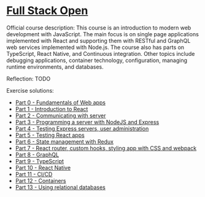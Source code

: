 # [Full Stack Open](https://fullstackopen.com/en/)

Official course description: This course is an introduction to modern web development with JavaScript. The main focus is on single page applications implemented with React and supporting them with RESTful and GraphQL web services implemented with Node.js. The course also has parts on TypeScript, React Native, and Continuous integration. Other topics include debugging applications, container technology, configuration, managing runtime environments, and databases.

Reflection: TODO

Exercise solutions:

- [Part 0 - Fundamentals of Web apps]()
- [Part 1 - Introduction to React]()
- [Part 2 - Communicating with server]()
- [Part 3 - Programming a server with NodeJS and Express]()
- [Part 4 - Testing Express servers, user administration]()
- [Part 5 - Testing React apps]()
- [Part 6 - State management with Redux]()
- [Part 7 - React router, custom hooks, styling app with CSS and webpack]()
- [Part 8 - GraphQL]()
- [Part 9 - TypeScript]()
- [Part 10 - React Native]()
- [Part 11 - CI/CD]()
- [Part 12 - Containers]()
- [Part 13 - Using relational databases]()

